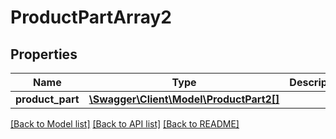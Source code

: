 # ProductPartArray2

## Properties
Name | Type | Description | Notes
------------ | ------------- | ------------- | -------------
**product_part** | [**\Swagger\Client\Model\ProductPart2[]**](ProductPart2.md) |  | 

[[Back to Model list]](../../README.md#documentation-for-models) [[Back to API list]](../../README.md#documentation-for-api-endpoints) [[Back to README]](../../README.md)

